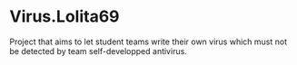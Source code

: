 Virus.Lolita69
==============

Project that aims to let student teams write their own virus which must not be detected by team self-developped antivirus.